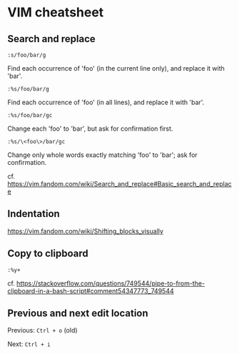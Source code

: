 # VIM cheatsheet

## Search and replace

`:s/foo/bar/g`

Find each occurrence of 'foo' (in the current line only), and replace it with 'bar'.

`:%s/foo/bar/g`

Find each occurrence of 'foo' (in all lines), and replace it with 'bar'.

`:%s/foo/bar/gc`

Change each 'foo' to 'bar', but ask for confirmation first.

`:%s/\<foo\>/bar/gc`

Change only whole words exactly matching 'foo' to 'bar'; ask for confirmation.

cf. https://vim.fandom.com/wiki/Search_and_replace#Basic_search_and_replace


## Indentation

https://vim.fandom.com/wiki/Shifting_blocks_visually


## Copy to clipboard

```
:%y+
```

cf. https://stackoverflow.com/questions/749544/pipe-to-from-the-clipboard-in-a-bash-script#comment54347773_749544

## Previous and next edit location

Previous: `Ctrl + o` (old)

Next: `Ctrl + i`